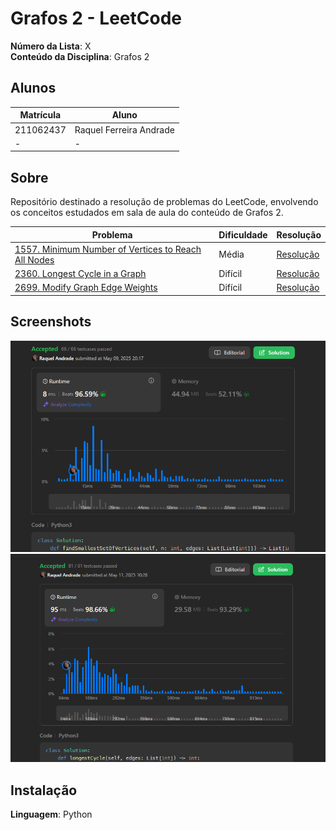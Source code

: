# Grafos 2 - LeetCode

**Número da Lista**: X <br>
**Conteúdo da Disciplina**: Grafos 2<br>

## Alunos
|Matrícula | Aluno |
| -- | -- |
| 211062437 |  Raquel Ferreira Andrade |
| -  |  - |

## Sobre 
Repositório destinado a resolução de problemas do LeetCode, envolvendo os conceitos estudados em sala de aula do conteúdo de Grafos 2. 

| Problema | Dificuldade | Resolução |
| -- | -- | -- |
| [1557. Minimum Number of Vertices to Reach All Nodes](https://leetcode.com/problems/minimum-number-of-vertices-to-reach-all-nodes/description/) | Média | [Resolução](/code/1557.py) |
| [2360. Longest Cycle in a Graph](https://leetcode.com/problems/longest-cycle-in-a-graph/description/) | Difícil | [Resolução](/code/2360.py) |
| [2699. Modify Graph Edge Weights](https://leetcode.com/problems/modify-graph-edge-weights/description/) | Difícil | [Resolução](/code/2699.py) |


## Screenshots

![1](assets/1557.png)
![2](assets/2360.png)

## Instalação 
**Linguagem**: Python

